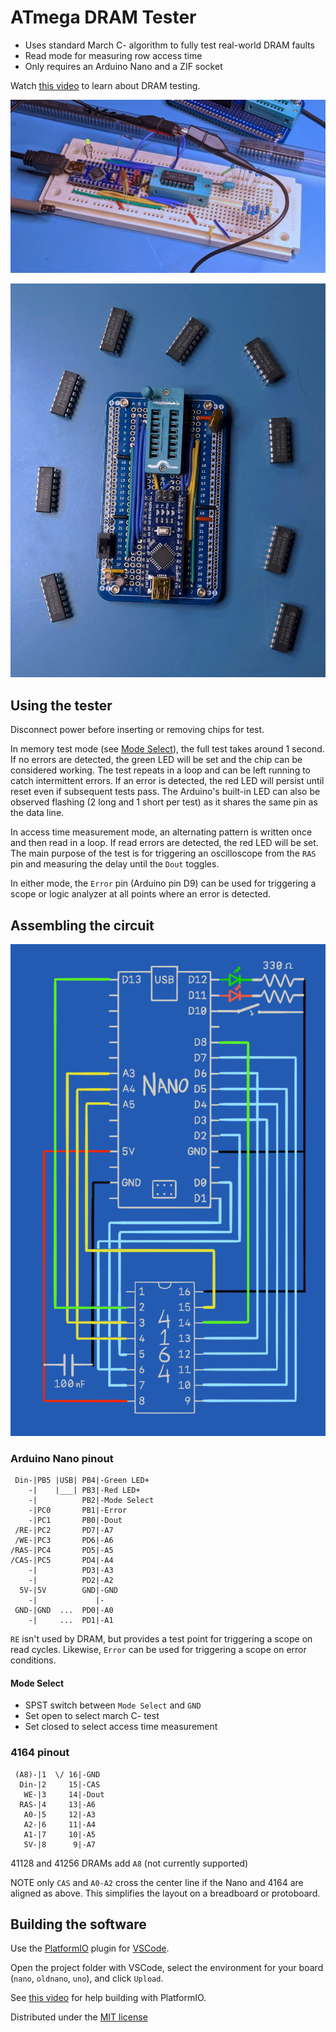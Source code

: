# ATmega DRAM Tester

- Uses standard March C- algorithm to fully test real-world DRAM faults
- Read mode for measuring row access time
- Only requires an Arduino Nano and a ZIF socket

Watch [this video](https://www.youtube.com/watch?v=NkVNLflDXrE) to learn about DRAM testing.

![](images/breadboard.jpg)

![](images/protoboard.jpg)

## Using the tester

Disconnect power before inserting or removing chips for test.

In memory test mode (see [Mode Select](#mode-select)), the full test takes around 1 second. If no errors are detected, the green LED will be set and the chip can be considered working. The test repeats in a loop and can be left running to catch intermittent errors. If an error is detected, the red LED will persist until reset even if subsequent tests pass. The Arduino's built-in LED can also be observed flashing (2 long and 1 short per test) as it shares the same pin as the data line.

In access time measurement mode, an alternating pattern is written once and then read in a loop. If read errors are detected, the red LED will be set. The main purpose of the test is for triggering an oscilloscope from the `RAS` pin and measuring the delay until the `Dout` toggles.

In either mode, the `Error` pin (Arduino pin D9) can be used for triggering a scope or logic analyzer at all points where an error is detected.

## Assembling the circuit

![](images/dram_circuit.png)

### Arduino Nano pinout
```
 Din-|PB5 |USB| PB4|-Green LED+
    -|    |___| PB3|-Red LED+
    -|          PB2|-Mode Select
    -|PC0       PB1|-Error
    -|PC1       PB0|-Dout
 /RE-|PC2       PD7|-A7
 /WE-|PC3       PD6|-A6
/RAS-|PC4       PD5|-A5
/CAS-|PC5       PD4|-A4
    -|          PD3|-A3
    -|          PD2|-A2
  5V-|5V        GND|-GND
    -|             |-
 GND-|GND  ...  PD0|-A0
    -|     ...  PD1|-A1
```

`RE` isn't used by DRAM, but provides a test point for triggering a scope on read cycles. Likewise, `Error` can be used for triggering a scope on error conditions.

#### Mode Select
- SPST switch between `Mode Select` and `GND`
- Set open to select march C- test
- Set closed to select access time measurement

### 4164 pinout
```
 (A8)-|1  \/ 16|-GND
  Din-|2     15|-CAS
   WE-|3     14|-Dout
  RAS-|4     13|-A6
   A0-|5     12|-A3
   A2-|6     11|-A4
   A1-|7     10|-A5
   5V-|8      9|-A7
```

41128 and 41256 DRAMs add `A8` (not currently supported)

NOTE only `CAS` and `A0-A2` cross the center line if the Nano and 4164 are aligned as above. This simplifies the layout on a breadboard or protoboard.

## Building the software

Use the [PlatformIO](https://platformio.org/) plugin for [VSCode](https://code.visualstudio.com/).

Open the project folder with VSCode, select the environment for your board (`nano`, `oldnano`, `uno`), and click `Upload`.

See [this video](https://www.youtube.com/watch?v=nlE2203Q3XI) for help building with PlatformIO.

Distributed under the [MIT license](LICENSE.txt)

